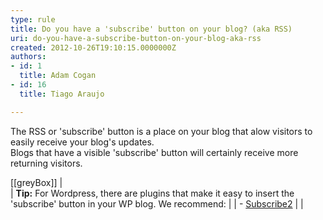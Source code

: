 ```yaml
---
type: rule
title: Do you have a 'subscribe' button on your blog? (aka RSS)
uri: do-you-have-a-subscribe-button-on-your-blog-aka-rss
created: 2012-10-26T19:10:15.0000000Z
authors:
- id: 1
  title: Adam Cogan
- id: 16
  title: Tiago Araujo

---
```


The RSS or 'subscribe' button is a place on your blog that alow visitors to easily receive your blog's updates.  
Blogs that have a visible 'subscribe' button will certainly receive more returning visitors.

[[greyBox]]
|  <br>
| **Tip:** For Wordpress, there are plugins that make it easy to insert the 'subscribe' button in your WP blog. We recommend:
| 
| - [Subscribe2](http&#58;//subscribe2.wordpress.com/)
| 
| <br>
